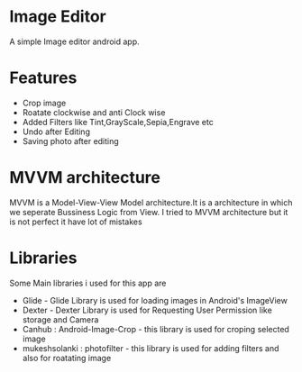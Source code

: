 # Image Editor
A simple Image editor android app.

# Features
- Crop image
- Roatate clockwise and anti Clock wise
- Added Filters like Tint,GrayScale,Sepia,Engrave etc
- Undo after Editing
- Saving photo after editing

# MVVM architecture
MVVM  is a Model-View-View Model architecture.It is a architecture in which we seperate Bussiness Logic from View. I tried to MVVM architecture but it is not perfect it have lot of mistakes

# Libraries
Some Main libraries i used for this app are

- Glide - Glide Library is used for loading images in Android's ImageView 
- Dexter - Dexter Library is used for Requesting User Permission like storage and Camera
- Canhub : Android-Image-Crop - this library is used for croping selected image
- mukeshsolanki : photofilter - this library is used for adding filters and also for roatating image

